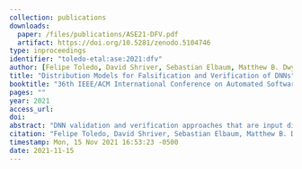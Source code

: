 ```yaml
---
collection: publications
downloads:
  paper: /files/publications/ASE21-DFV.pdf
  artifact: https://doi.org/10.5281/zenodo.5104746
type: inproceedings
identifier: "toledo-etal:ase:2021:dfv"
author: [Felipe Toledo, David Shriver, Sebastian Elbaum, Matthew B. Dwyer]
title: "Distribution Models for Falsification and Verification of DNNs"
booktitle: "36th IEEE/ACM International Conference on Automated Software Engineering, ASE 2021, Melbourne, Australia, November 15-19, 2021"
pages: ""
year: 2021
access_url: 
doi: 
abstract: "DNN validation and verification approaches that are input distribution agnostic waste effort on irrelevant inputs and report false property violations. Drawing on the large body of work on model-based validation and verification of traditional systems, we introduce the first approach that leverages environmental models to focus DNN falsification and verification on the relevant input space. Our approach, DFV, automatically builds an input distribution model using unsupervised learning, prefixes that model to the DNN to force all inputs to come from the learned distribution, and reformulates the property to the input space of the distribution model. This transformed verification problem allows existing DNN falsification and verification tools to target the input distribution -- avoiding consideration of infeasible inputs. Our study of DFV with 7 falsification and verification tools, two DNNs defined over different data sets, and 93 distinct distribution models, provides clear evidence that the  counter-examples found by the tools are much more representative of the data distribution, and it shows how the performance of DFV varies across domains, models, and tools."
citation: "Felipe Toledo, David Shriver, Sebastian Elbaum, Matthew B. Dwyer. 2021. Distribution Models for Falsification and Verification of DNNs. To Appear in ASE 2021"
timestamp: Mon, 15 Nov 2021 16:53:23 -0500
date: 2021-11-15
---
```

